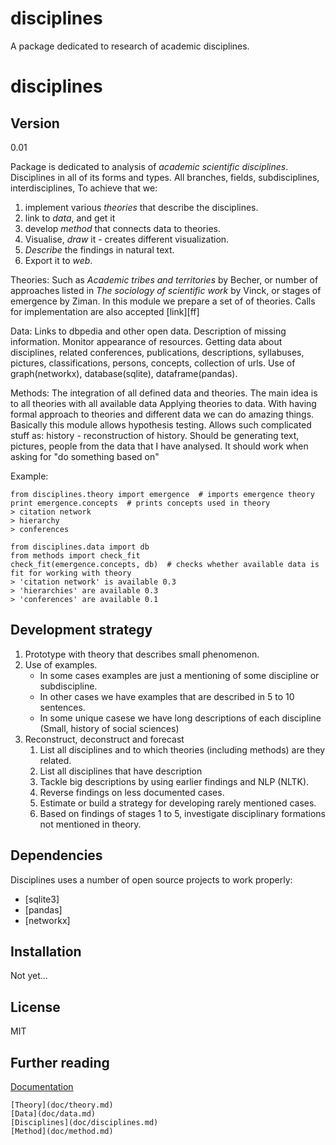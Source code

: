 disciplines
===========

A package dedicated to research of academic disciplines.

disciplines
=========

Version
----

0.01

Package is dedicated to analysis of *academic scientific disciplines*. Disciplines in all of its forms and types. All branches, fields, subdisciplines, interdisciplines, 
To achieve that we:
1. implement various *theories* that describe the disciplines.
2. link to *data*, and get it
3. develop *method* that connects data to theories.
4. Visualise, *draw* it - creates different visualization. 
5. *Describe* the findings in natural text.
6. Export it to *web*.

Theories:
Such as *Academic tribes and territories* by Becher, or number of approaches listed in *The sociology of scientific work* by Vinck, or stages of emergence by Ziman.
In this module we prepare a set of of theories. Calls for implementation are also accepted [link][ff]

Data:
Links to dbpedia and other open data.
Description of missing information.
Monitor appearance of resources.
Getting data about disciplines, related conferences, publications, descriptions, syllabuses, pictures, classifications, persons, concepts, collection of urls.
Use of graph(networkx), database(sqlite), dataframe(pandas). 

Methods:
The integration of all defined data and theories. The main idea is to all theories with all available data
Applying theories to data. With having formal approach to theories and different data we can do amazing things.
Basically this module allows hypothesis testing. Allows such complicated stuff as:
history - reconstruction of history. Should be generating text, pictures, people from the data that I have analysed. It should work when asking for "do something based on"

Example:

    from disciplines.theory import emergence  # imports emergence theory
    print emergence.concepts  # prints concepts used in theory
    > citation network 
    > hierarchy
    > conferences
    
    from disciplines.data import db
    from methods import check_fit 
    check_fit(emergence.concepts, db)  # checks whether available data is fit for working with theory
    > 'citation network' is available 0.3
    > 'hierarchies' are available 0.3
    > 'conferences' are available 0.1


Development strategy
-----
1. Prototype with theory that describes small phenomenon.
2. Use of examples.
	- In some cases examples are just a mentioning of some discipline or subdiscipline.
	- In other cases we have examples that are described in 5 to 10 sentences. 
	- In some unique casese we have long descriptions of each discipline (Small, history of social sciences)
3. Reconstruct, deconstruct and forecast
	1. List all disciplines and to which theories (including methods) are they related.
	2. List all disciplines that have description
	3. Tackle big descriptions by using earlier findings and NLP (NLTK).
	4. Reverse findings on less documented cases.
	5. Estimate or build a strategy for developing rarely mentioned cases.
	6. Based on findings of stages 1 to 5, investigate disciplinary formations not mentioned in theory.

Dependencies
-----------

Disciplines uses a number of open source projects to work properly:
* [sqlite3]
* [pandas]
* [networkx]

Installation
--------------
Not yet...

License
----
MIT

Further reading
---
[Documentation](doc/docs.md)

	[Theory](doc/theory.md)
	[Data](doc/data.md)
	[Disciplines](doc/disciplines.md)
	[Method](doc/method.md)
